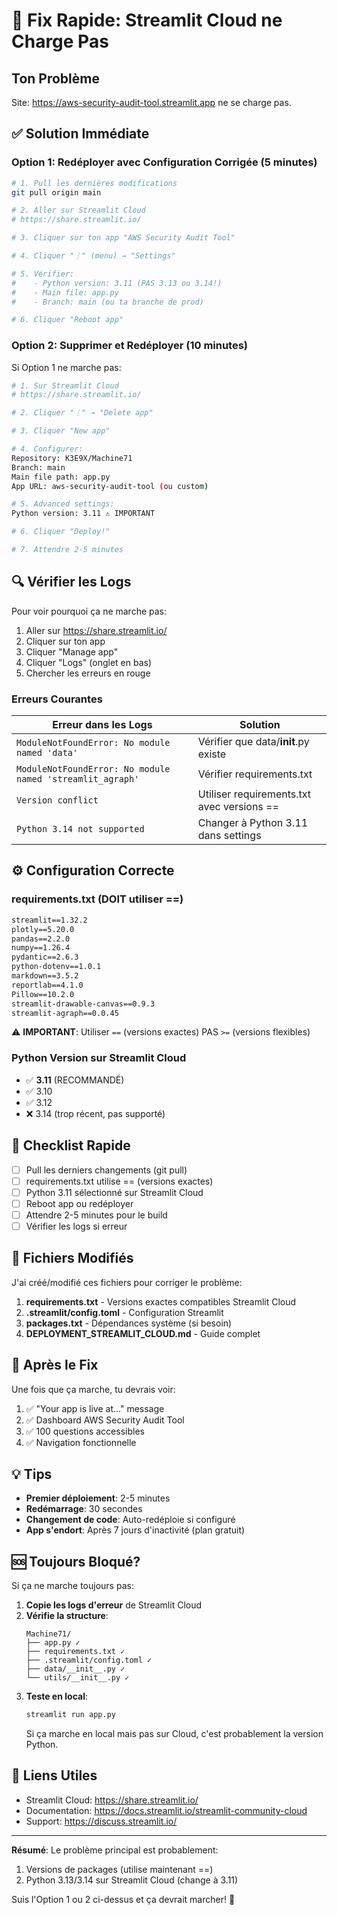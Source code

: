 # 🚨 Fix Rapide: Streamlit Cloud ne Charge Pas

## Ton Problème

Site: https://aws-security-audit-tool.streamlit.app ne se charge pas.

## ✅ Solution Immédiate

### Option 1: Redéployer avec Configuration Corrigée (5 minutes)

```bash
# 1. Pull les dernières modifications
git pull origin main

# 2. Aller sur Streamlit Cloud
# https://share.streamlit.io/

# 3. Cliquer sur ton app "AWS Security Audit Tool"

# 4. Cliquer "⋮" (menu) → "Settings"

# 5. Vérifier:
#    - Python version: 3.11 (PAS 3.13 ou 3.14!)
#    - Main file: app.py
#    - Branch: main (ou ta branche de prod)

# 6. Cliquer "Reboot app"
```

### Option 2: Supprimer et Redéployer (10 minutes)

Si Option 1 ne marche pas:

```bash
# 1. Sur Streamlit Cloud
# https://share.streamlit.io/

# 2. Cliquer "⋮" → "Delete app"

# 3. Cliquer "New app"

# 4. Configurer:
Repository: K3E9X/Machine71
Branch: main
Main file path: app.py
App URL: aws-security-audit-tool (ou custom)

# 5. Advanced settings:
Python version: 3.11 ⚠️ IMPORTANT

# 6. Cliquer "Deploy!"

# 7. Attendre 2-5 minutes
```

## 🔍 Vérifier les Logs

Pour voir pourquoi ça ne marche pas:

1. Aller sur https://share.streamlit.io/
2. Cliquer sur ton app
3. Cliquer "Manage app"
4. Cliquer "Logs" (onglet en bas)
5. Chercher les erreurs en rouge

### Erreurs Courantes

| Erreur dans les Logs | Solution |
|---------------------|----------|
| `ModuleNotFoundError: No module named 'data'` | Vérifier que data/__init__.py existe |
| `ModuleNotFoundError: No module named 'streamlit_agraph'` | Vérifier requirements.txt |
| `Version conflict` | Utiliser requirements.txt avec versions == |
| `Python 3.14 not supported` | Changer à Python 3.11 dans settings |

## ⚙️ Configuration Correcte

### requirements.txt (DOIT utiliser ==)

```txt
streamlit==1.32.2
plotly==5.20.0
pandas==2.2.0
numpy==1.26.4
pydantic==2.6.3
python-dotenv==1.0.1
markdown==3.5.2
reportlab==4.1.0
Pillow==10.2.0
streamlit-drawable-canvas==0.9.3
streamlit-agraph==0.0.45
```

⚠️ **IMPORTANT**: Utiliser `==` (versions exactes) PAS `>=` (versions flexibles)

### Python Version sur Streamlit Cloud

- ✅ **3.11** (RECOMMANDÉ)
- ✅ 3.10
- ✅ 3.12
- ❌ 3.14 (trop récent, pas supporté)

## 🎯 Checklist Rapide

- [ ] Pull les derniers changements (git pull)
- [ ] requirements.txt utilise == (versions exactes)
- [ ] Python 3.11 sélectionné sur Streamlit Cloud
- [ ] Reboot app ou redéployer
- [ ] Attendre 2-5 minutes pour le build
- [ ] Vérifier les logs si erreur

## 📝 Fichiers Modifiés

J'ai créé/modifié ces fichiers pour corriger le problème:

1. **requirements.txt** - Versions exactes compatibles Streamlit Cloud
2. **.streamlit/config.toml** - Configuration Streamlit
3. **packages.txt** - Dépendances système (si besoin)
4. **DEPLOYMENT_STREAMLIT_CLOUD.md** - Guide complet

## 🚀 Après le Fix

Une fois que ça marche, tu devrais voir:

1. ✅ "Your app is live at..." message
2. ✅ Dashboard AWS Security Audit Tool
3. ✅ 100 questions accessibles
4. ✅ Navigation fonctionnelle

## 💡 Tips

- **Premier déploiement**: 2-5 minutes
- **Redémarrage**: 30 secondes
- **Changement de code**: Auto-redéploie si configuré
- **App s'endort**: Après 7 jours d'inactivité (plan gratuit)

## 🆘 Toujours Bloqué?

Si ça ne marche toujours pas:

1. **Copie les logs d'erreur** de Streamlit Cloud
2. **Vérifie la structure**:
   ```
   Machine71/
   ├── app.py ✓
   ├── requirements.txt ✓
   ├── .streamlit/config.toml ✓
   ├── data/__init__.py ✓
   └── utils/__init__.py ✓
   ```
3. **Teste en local**:
   ```bash
   streamlit run app.py
   ```
   Si ça marche en local mais pas sur Cloud, c'est probablement la version Python.

## 🔗 Liens Utiles

- Streamlit Cloud: https://share.streamlit.io/
- Documentation: https://docs.streamlit.io/streamlit-community-cloud
- Support: https://discuss.streamlit.io/

---

**Résumé**: Le problème principal est probablement:
1. Versions de packages (utilise maintenant ==)
2. Python 3.13/3.14 sur Streamlit Cloud (change à 3.11)

Suis l'Option 1 ou 2 ci-dessus et ça devrait marcher! 🚀
